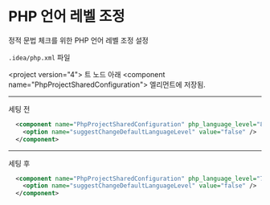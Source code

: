 # PHP 언어 레벨 조정

정적 문법 체크를 위한 PHP 언어 레벨 조정 설정

`.idea/php.xml` 파일

&lt;project version="4"&gt; 트 노드 아래 &lt;component name="PhpProjectSharedConfiguration"&gt;
엘리먼트에 저장됨.

--- 
세팅 전
```xml
  <component name="PhpProjectSharedConfiguration" php_language_level="8.0">
    <option name="suggestChangeDefaultLanguageLevel" value="false" />
  </component>
```

---
세팅 후
```xml
  <component name="PhpProjectSharedConfiguration" php_language_level="7.4">
    <option name="suggestChangeDefaultLanguageLevel" value="false" />
  </component>
```